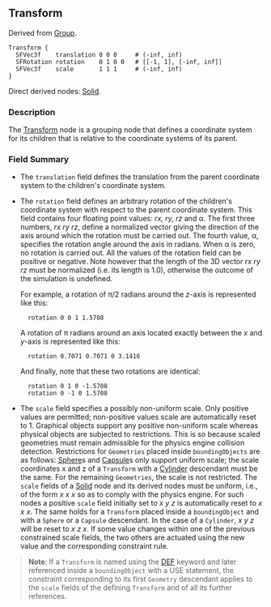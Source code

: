 ## Transform

Derived from [Group](group.md).

```
Transform {
  SFVec3f    translation 0 0 0     # (-inf, inf)
  SFRotation rotation    0 1 0 0   # [[-1, 1], [-inf, inf]]
  SFVec3f    scale       1 1 1     # (-inf, inf)
}
```

Direct derived nodes: [Solid](solid.md).

### Description

The [Transform](#transform) node is a grouping node that defines a coordinate system for its children that is relative to the coordinate systems of its parent.

### Field Summary

- The `translation` field defines the translation from the parent coordinate
system to the children's coordinate system.

- The `rotation` field defines an arbitrary rotation of the children's coordinate
system with respect to the parent coordinate system. This field contains four
floating point values: *rx, ry, rz* and α. The first three numbers, *rx ry rz*,
define a normalized vector giving the direction of the axis around which the
rotation must be carried out. The fourth value, α, specifies the rotation angle
around the axis in radians. When α is zero, no rotation is carried out. All the
values of the rotation field can be positive or negative. Note however that the
length of the 3D vector *rx ry rz* must be normalized (i.e. its length is 1.0),
otherwise the outcome of the simulation is undefined.

    For example, a rotation of π/2 radians around the *z*-axis is represented like
    this:

        rotation 0 0 1 1.5708

    A rotation of π radians around an axis located exactly between the *x* and
    *y*-axis is represented like this:

        rotation 0.7071 0.7071 0 3.1416

    And finally, note that these two rotations are identical:

        rotation 0 1 0 -1.5708
        rotation 0 -1 0 1.5708

- The `scale` field specifies a possibly non-uniform scale. Only positive values
are permitted; non-positive values scale are automatically reset to 1. Graphical
objects support any positive non-uniform scale whereas physical objects are
subjected to restrictions. This is so because scaled geometries must remain
admissible for the physics engine collision detection. Restrictions for
`Geometries` placed inside `boundingObjects` are as follows:
[Sphere](sphere.md)s and [Capsule](capsule.md)s only support uniform scale; the
scale coordinates x and z of a `Transform` with a [Cylinder](cylinder.md)
descendant must be the same. For the remaining `Geometries`, the scale is not
restricted. The `scale` fields of a [Solid](solid.md) node and its derived nodes
must be uniform, i.e., of the form *x x x* so as to comply with the physics
engine. For such nodes a positive `scale` field initially set to *x y z* is
automatically reset to *x x x*. The same holds for a `Transform` placed inside a
`boundingObject` and with a `Sphere` or a `Capsule` descendant. In the case of a
`Cylinder`, *x y z* will be reset to *x z x*. If some value changes within one
of the previous constrained scale fields, the two others are actuated using the
new value and the corresponding constraint rule.

> **Note**: If a `Transform` is named using the [DEF](def-and-use.md) keyword and later referenced inside a `boundingObject` with a USE statement, the constraint corresponding to its first `Geometry` descendant applies to the `scale` fields of the defining `Transform` and of all its further references.
